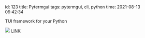 id: 123
title: Pytermgui
tags: pytermgui, cli, python
time: 2021-08-13 09:42:34

TUI framework for your Python

![](http://localhost/bkmks_fotos/pics/42)
[LINK](https://github.com/bczsalba/pytermgui)
